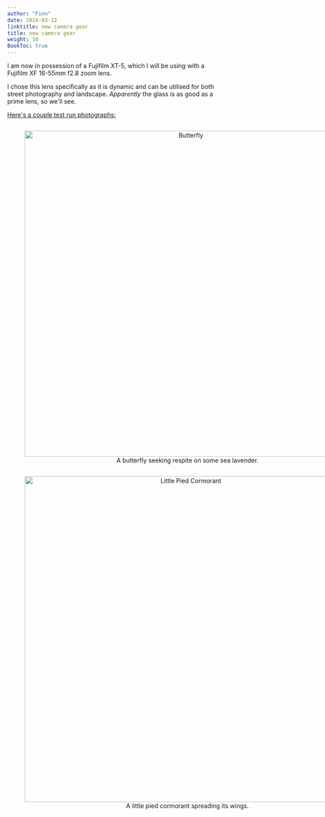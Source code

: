 ```yaml
---
author: "Finn"
date: 2024-03-12
linktitle: new camera gear
title: new camera gear
weight: 10
BookToc: true
---
```


I am now in possession of a Fujifilm XT-5, which I will be using with a Fujifilm XF 16-55mm f2.8 zoom lens. 

I chose this lens specifically as it is dynamic and can be utilised for both street photography and landscape. *Apparently* the glass is as good as a prime lens, so we'll see.

<ins>Here's a couple test run photographs:</ins>

<figure style="display: inline-block; text-align: center;">
  <img src="https://live.staticflickr.com/65535/53953987053_9be2b55085_c.jpg" width="750px" alt="Butterfly">
  <figcaption style="display: block; text-align: center;">A butterfly seeking respite on some sea lavender.</figcaption>
</figure>

<figure style="display: inline-block; text-align: center;">
  <img src="https://live.staticflickr.com/65535/54167387924_ac996d56f2_c.jpg" width="750px" alt="Little Pied Cormorant">
  <figcaption style="display: block; text-align: center;">A little pied cormorant spreading its wings.</figcaption>
</figure>